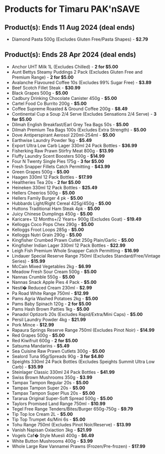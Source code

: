 # Products for Timaru PAK'nSAVE

## Product(s): Ends 11 Aug 2024 (deal ends)
- Diamond Pasta 500g (Excludes Gluten Free/Pasta Shapes) - **$2.79**

## Product(s): Ends 28 Apr 2024 (deal ends)
- Anchor UHT Milk 1L (Excludes Chilled) - **2 for $5.00**
- Aunt Bettys Steamy Puddings 2 Pack (Excludes Gluten Free and Premium Range) - **2 for $5.00**
- Avalanche Flavoured Coffee 10s (Excludes 99% Sugar Free) - **$3.89**
- Beef Scotch Fillet Steak - **$30.99**
- Black Grapes 500g - **$5.00**
- Cadbury Drinking Chocolate Canister 450g - **$5.00**
- Cartel Food Co Burrito 200g - **$5.00**
- Coffee Supreme Roasted & Ground Coffee 200g - **$8.49**
- Continental Cup a Soup 2/4 Serve (Excludes Sensations 2/4 Serve) - **3 for $5.00**
- Dilmah English Breakfast/Earl Grey Tea Bags 50s - **$5.00**
- Dilmah Premium Tea Bags 100s (Excludes Extra Strength) - **$5.00**
- Dove Antiperspirant Aerosol 220ml-254ml - **$5.00**
- Earthwise Laundry Powder 1kg - **$5.49**
- Export Ultra Low Carb Lager 330ml 24 Pack Bottles - **$36.99**
- Fisherking Raw Prawn Stirfry Meat 800g - **$13.99**
- Fluffy Laundry Scent Boosters 500g - **$14.99**
- Four N Twenty Single Pies 175g - **3 for $5.00**
- Fresh Snapper Fillets Catch Permitting - **$43.99**
- Green Grapes 500g - **$5.00**
- Haagen 330ml 12 Pack Bottles - **$17.99**
- Healtheries Tea 20s - **2 for $5.00**
- Heineken 330ml 12 Pack Bottles - **$25.49**
- Hellers Cheerios 500g - **$5.00**
- Hellers Family Burger 4 pk - **$5.00**
- Hubbards Light/Right Cereal 425g/450g - **$5.00**
- Huttons Traditional Ham Steak 4pk - **$5.00**
- Juicy Chinese Dumplings 450g - **$5.00**
- Karicare+ 12 Months+/2 Years+ 900g (Excludes Goat) - **$19.49**
- Kelloggs Coco Pops Chex 290g - **$5.00**
- Kelloggs Froot Loops 285g - **$5.00**
- Kelloggs Nutri Grain 290g - **$5.00**
- Kingfisher Crumbed Prawn Cutlet 250g Plain/Garlic - **$5.00**
- Kingfisher Indian Lager 330ml 12 Pack Bottles - **$22.99**
- Leigh Fish Premium Whole Snapper Catch Permitting - **$16.99**
- Lindauer Special Reserve Range 750ml (Excludes Standard/Free/Vintage Series) - **$15.99**
- McCain Mixed Vegetables 2kg - **$6.99**
- Meadow Fresh Sour Cream 500g - **$5.00**
- Nannas Crumble 550g - **$5.00**
- Nannas Snack Apple Pies 4 Pack - **$5.00**
- Nestl� Reduced Cream 230ml - **$2.99**
- Pa Road White Range 750ml - **$12.99**
- Pams Agria Washed Potatoes 2kg - **$5.00**
- Pams Baby Spinach 120g - **2 for $5.00**
- Pams Hash Brown Patties 1kg - **$5.00**
- Panadol Optizorb 20s (Excludes Rapid/Extra/Mini Caps) - **$5.00**
- Persil Laundry Powder 4kg - **$21.99**
- Pork Mince - **$12.99**
- Rapaura Springs Reserve Range 750ml (Excludes Pinot Noir) - **$14.99**
- Red Grapes 500g - **$5.00**
- Red Kiwifruit 600g - **2 for $5.00**
- Satsuma Mandarins - **$5.49**
- Sea Cuisine Raw Prawn Cutlets 300g - **$5.00**
- Sealord Tuna 95g/Spreads 90g - **3 for $4.80**
- Speights 330ml 24 Pack Bottles (Excludes Speights Summit Ultra Low Carb) - **$35.99**
- Steinlager Classic 330ml 24 Pack Bottles - **$41.99**
- Swiss Brown Mushrooms 350g - **$3.99**
- Tampax Tampon Regular 20s - **$5.00**
- Tampax Tampon Super 20s - **$5.00**
- Tampax Tampon Super Plus 20s - **$5.00**
- Tararua Original Super-Soft Spread 500g - **$5.00**
- Taylors Promised Land Range 750ml - **$10.99**
- Tegel Free Range Tenders/Bites/Burger 650g-750g - **$9.79**
- Tip Top Ice Cream 2L - **$5.00**
- Tip Top Trumpet 4s/Mini 6s - **$5.00**
- Tohu Range 750ml (Excludes Pinot Noir/Reserve) - **$13.99**
- Vanish Napisan Oxiaction 3kg - **$21.99**
- Vogels Caf� Style Muesli 400g - **$6.49**
- White Button Mushrooms 400g - **$3.99**
- Whole Large Raw Vannamei Prawns (Frozen/Pre-frozen) - **$17.99**

